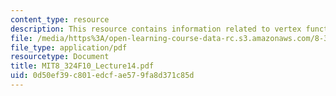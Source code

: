 ```yaml
---
content_type: resource
description: This resource contains information related to vertex function.
file: /media/https%3A/open-learning-course-data-rc.s3.amazonaws.com/8-324-relativistic-quantum-field-theory-ii-fall-2010/0d50ef39c801edcfae579fa8d371c85d_MIT8_324F10_Lecture14.pdf
file_type: application/pdf
resourcetype: Document
title: MIT8_324F10_Lecture14.pdf
uid: 0d50ef39-c801-edcf-ae57-9fa8d371c85d
---
```

